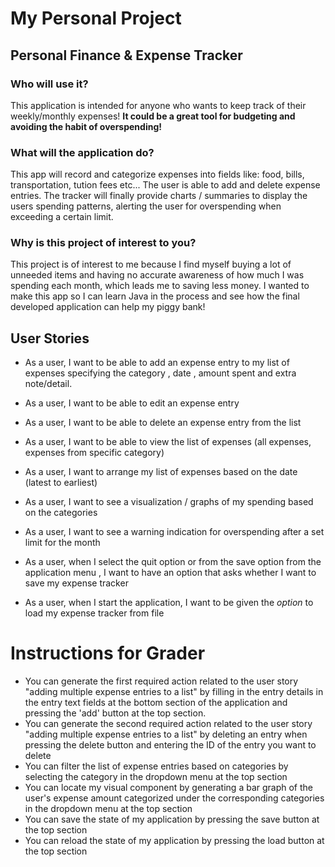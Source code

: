 # My Personal Project

## Personal Finance & Expense Tracker 

### Who will use it? 
This application is intended for anyone who wants to keep track of their weekly/monthly expenses! **It could be a great tool for budgeting and avoiding the habit of overspending!**

### What will the application do? 
This app will record and categorize expenses into fields like: food, bills, transportation, tution fees etc...
The user is able to add and delete expense entries.  The tracker will finally provide charts / summaries to display the users spending patterns, alerting the user for overspending when exceeding a certain limit.

### Why is this project of interest to you?
This project is of interest to me because I find myself buying a lot of unneeded items and having no accurate awareness of how much I was spending each month, which leads me to saving less money. I wanted to make this app so I can learn Java in the process and see how the final developed application can help my piggy bank! 


## **User Stories**
- As a user, I want to be able to add an expense entry to my list of expenses specifying the category , date , amount spent and extra note/detail.
- As a user, I want to be able to edit an expense entry 
- As a user, I want to be able to delete an expense entry from the list
- As a user, I want to be able to view the list of expenses (all expenses, expenses from specific category)
- As a user, I want to arrange my list of expenses based on the date (latest to earliest)
- As a user, I want to see a visualization / graphs of my spending based on the categories
- As a user, I want to see a warning indication for overspending after a set limit for the month

- As a user, when I select the quit option or from the save option from the application menu , I want to have an option that asks whether I want to save my expense tracker
- As a user, when I start the application, I want to be given the *option* to load my expense tracker from file

# Instructions for Grader

- You can generate the first required action related to the user story "adding multiple expense entries to a list" by filling in the entry details in the entry text fields at the bottom section of the application and pressing the 'add' button at the top section.
- You can generate the second required action related to the user story "adding multiple expense entries to a list" by deleting an entry when pressing the delete button and entering the ID of the entry you want to delete
- You can filter the list of expense entries based on categories by selecting the category in the dropdown menu at the top section
- You can locate my visual component by generating a bar graph of the user's expense amount categorized under the corresponding categories in the dropdown menu at the top section
- You can save the state of my application by pressing the save button at the top section
- You can reload the state of my application by pressing the load button at the top section
